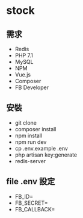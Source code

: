 # stock

## 需求
* Redis
* PHP 7.1
* MySQL
* NPM
* Vue.js
* Composer
* FB Developer 

## 安裝
* git clone
* composer install
* npm install
* npm run dev
* cp .env.example .env
* php artisan key:generate
* redis-server

## file .env 設定
* FB_ID=
* FB_SECRET=
* FB_CALLBACK=
